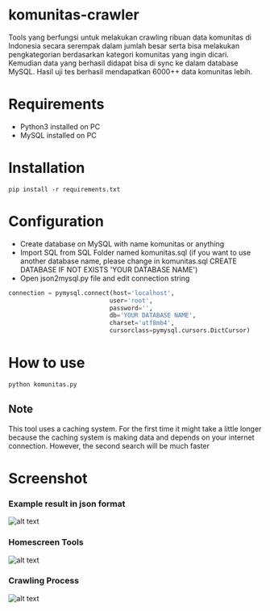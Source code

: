 # komunitas-crawler
Tools yang berfungsi untuk melakukan crawling ribuan data komunitas di Indonesia secara serempak dalam jumlah besar serta bisa melakukan pengkategorian berdasarkan kategori komunitas yang ingin dicari. Kemudian data yang berhasil didapat bisa di sync ke dalam database MySQL. Hasil uji tes berhasil mendapatkan 6000++ data komunitas lebih.

# Requirements
- Python3 installed on PC
- MySQL installed on PC

# Installation
```
pip install -r requirements.txt
```

# Configuration
- Create database on MySQL with name komunitas or anything
- Import SQL from SQL Folder named komunitas.sql (if you want to use another database name, please change in komunitas.sql CREATE DATABASE IF NOT EXISTS 'YOUR DATABASE NAME')
- Open json2mysql.py file and edit connection string
```python
connection = pymysql.connect(host='localhost',
                            user='root',
                            password='',
                            db='YOUR DATABASE NAME',
                            charset='utf8mb4',
                            cursorclass=pymysql.cursors.DictCursor)
```

# How to use
```
python komunitas.py
```

## Note
This tool uses a caching system. For the first time it might take a little longer because the caching system is making data and depends on your internet connection.
However, the second search will be much faster

# Screenshot
### Example result in json format
![alt text](https://i.imgur.com/zF6bVWt.png "Example Result in json")

### Homescreen Tools
![alt text](https://i.imgur.com/hqkXiEa.png "Homescreen Tools")

### Crawling Process
![alt text](https://i.imgur.com/wXVtC6W.png "Crawling Process")


